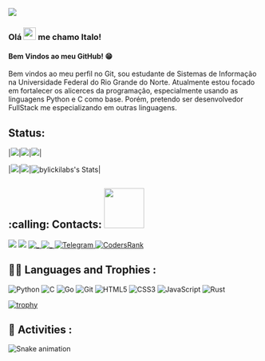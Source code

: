 
[![](https://visitcount.itsvg.in/api?id=italo-mauricio&label=Profile%20Views&color=0&icon=0&pretty=false)](https://visitcount.itsvg.in)


### Olá <img src="https://media.giphy.com/media/hvRJCLFzcasrR4ia7z/giphy.gif" width="25px"> me chamo Italo!  



#### Bem Vindos ao meu GitHub! :grin: 

Bem vindos ao meu perfil no Git, sou estudante de Sistemas de Informação na Universidade Federal do Rio Grande do Norte. Atualmente estou focado em fortalecer os alicerces da programação, especialmente usando as linguagens Python e C como base. Porém, pretendo ser desenvolvedor FullStack me especializando em outras linguagens. 


## Status:

|![](http://github-profile-summary-cards.vercel.app/api/cards/stats?username=italo-mauricio&theme=github_dark)|![](http://github-profile-summary-cards.vercel.app/api/cards/productive-time?username=italo-mauricio&theme=github_dark&utcOffset=8)|![](http://github-profile-summary-cards.vercel.app/api/cards/profile-details?username=italo-mauricio&theme=github_dark)|

</div>

|![](http://github-profile-summary-cards.vercel.app/api/cards/repos-per-language?username=italo-mauricio&theme=github_dark)|![](http://github-profile-summary-cards.vercel.app/api/cards/most-commit-language?username=italo-mauricio&theme=github_dark)|![bylickilabs's Stats](https://github-readme-stats.vercel.app/api?username=italo-mauricio&theme=vue-dark&show_icons=true&hide_border=true&count_private=true)|

<h2> :calling: Contacts: <img src='https://raw.githubusercontent.com/ShahriarShafin/ShahriarShafin/main/Assets/handshake.gif' width="80px"> </h2>
<div>


[<img src = "https://img.shields.io/badge/instagram-%23E4405F.svg?&style=for-the-badge&logo=instagram&logoColor=white">](https://www.instagram.com/italomauricio1/)
<a href = "mailto:italogithub@gmail.com"><img src="https://img.shields.io/badge/Gmail-D14836?style=for-the-badge&logo=gmail&logoColor=white" target="_blank"></a>
<a id="twitter" href="https://twitter.com/aIowny" target="_blank">
<img src="https://img.shields.io/badge/Twitter-1DA1F2?style=for-the-badge&logo=twitter&logoColor=white" alt="_" />
</a>
 <a id="linkedin" href="https://www.linkedin.com/in/italo-mauricio" target="_blank">
    <img src="https://img.shields.io/badge/LinkedIn-0077B5?style=for-the-badge&logo=linkedin&logoColor=white" alt="_" />
  </a>
<a id="telegram" href="https://t.me/italomauricio1" target="_blank">
  ![Telegram](https://img.shields.io/static/v1?style=for-the-badge&message=Telegram&color=26A5E4&logo=Telegram&logoColor=FFFFFF&label=)
 </a>
[![CodersRank](https://img.shields.io/static/v1?style=for-the-badge&message=CodersRank&color=000000&logo=CodersRank&logoColor=28B463&label=)](https://profile.codersrank.io/user/italo-mauricio)





## :man_technologist: Languages and Trophies :  
  ![Python](https://img.shields.io/badge/python-110B90?style=for-the-badge&logo=python&logoColor=BCBF00)
  ![C](https://img.shields.io/static/v1?style=for-the-badge&message=C&color=222222&logo=C&logoColor=A8B9CC&label=)
  ![Go](https://img.shields.io/badge/go-110B90?style=for-the-badge&logo=go&logoColor=BCBF00)
  ![Git](https://img.shields.io/static/v1?style=for-the-badge&message=Git&color=D4AC0D&logo=Git&logoColor=FFFFFF&label=)
  ![HTML5](https://img.shields.io/static/v1?style=for-the-badge&message=HTML5&color=E34F26&logo=HTML5&logoColor=FFFFFF&label=)
  ![CSS3](https://img.shields.io/static/v1?style=for-the-badge&message=CSS3&color=1572B6&logo=CSS3&logoColor=FFFFFF&label=)
  ![JavaScript](https://img.shields.io/static/v1?style=for-the-badge&message=JavaScript&color=222222&logo=JavaScript&logoColor=F7DF1E&label=)
  ![Rust](https://img.shields.io/static/v1?style=for-the-badge&message=Rust&color=222222&logo=Rust&logoColor=F7DF1E&label=)





[![trophy](https://github-profile-trophy.vercel.app/?username=italo-mauricio&theme=onedark)](https://github.com/italo-mauricio/github-profile-trophy)


## :snake: Activities :

![Snake animation](https://github.com/italomauricio1/italo-mauricio/blob/output/github-contribution-grid-snake.svg)
